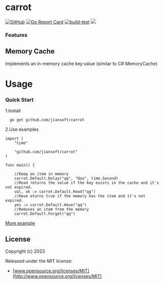 # carrot
[![GitHub](https://img.shields.io/github/license/mashape/apistatus.svg)](https://github.com/jiansoft/carrot)
[![Go Report Card](https://goreportcard.com/badge/github.com/jiansoft/carrot)](https://goreportcard.com/report/github.com/jiansoft/carrot)
[![build-test](https://github.com/jiansoft/carrot/actions/workflows/go.yml/badge.svg)](https://github.com/jiansoft/carrot/actions/workflows/go.yml)
[![](https://img.shields.io/github/tag/jiansoft/carrot.svg)](https://github.com/jiansoft/carrot/releases)
### Features

Memory Cache
-------
Implements an in-memory cache key:value (similar to C# MemoryCache)

Usage
================

### Quick Start

1.Install
~~~
  go get github.com/jiansoft/carrot
~~~

2.Use examples
~~~ golang
import (
    "time"
    
    "github.com/jiansoft/carrot"
)

func main() {
    
    //Keep an item in memory 
    carrot.Default.Delay("qq", "Qoo", time.Second)
    //Read returns the value if the key exists in the cache and it's not expired.
    val, ok := carrot.Default.Read("qq")
    //Have eturns true if the memory has the item and it's not expired.
    yes := carrot.Default.Have("qq")
    //Removes an item from the memory
    carrot.Default.Forget("qq")

~~~
[More example](<https://github.com/jiansoft/carrot/blob/main/exemple/main.go>)

## License

Copyright (c) 2023

Released under the MIT license:

- [www.opensource.org/licenses/MIT](http://www.opensource.org/licenses/MIT)
